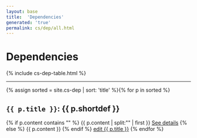 ```yaml
---
layout: base
title:  'Dependencies'
generated: 'true'
permalink: cs/dep/all.html
---
```


# Dependencies

{% include cs-dep-table.html %}

----------

{% assign sorted = site.cs-dep | sort: 'title' %}{% for p in sorted %}
<a id="al-cs-dep/{{ p.title }}" class="al-dest"/>
<h2><code>{{ p.title }}</code>: {{ p.shortdef }}</h2>
{% if p.content contains "<!--details-->" %}    
{{ p.content | split:"<!--details-->" | first }}
<a href="{{ p.title }}" class="al-doc">See details</a>
{% else %}
{{ p.content }}
{% endif %}
<a href="{{ site.git_edit }}/{% if p.collection %}{{ p.relative_path }}{% else %}{{ p.path }}{% endif %}" target="#">edit {{ p.title }}</a>
{% endfor %}
